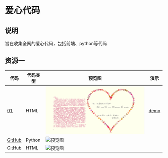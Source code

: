 # 爱心代码

## 说明

旨在收集全网的爱心代码，包括前端、python等代码

## 资源一

| 代码                                         | 代码类型   | 预览图                                                                                                 | 演示                                                                      |
|--------------------------------------------|--------|-----------------------------------------------------------------------------------------------------|-------------------------------------------------------------------------|
| [01](https://github.com/Whale-Yu/loveCode/tree/master/001/html_love/01) | HTML   | ![img](001/html_love/01/效果图.jpg) | [demo](https://whale-yu.github.io/loveCode/001/html_love/01/index.html) |
| [GitHub](https://github.com/user/project2) | Python | ![预览图](https://via.placeholder.com/150)                                                             |
| [GitHub](https://github.com/user/project3) | HTML   | ![预览图](https://via.placeholder.com/150)                                                             |


